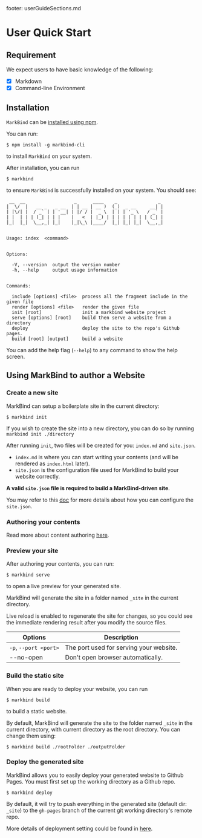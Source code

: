 <frontmatter>
  footer: userGuideSections.md
</frontmatter>

<include src="../common/header.md" />

<div class="website-content">

# User Quick Start

## Requirement

We expect users to have basic knowledge of the following:
- [x] Markdown
- [x] Command-line Environment

## Installation

`MarkBind` can be [installed using npm](https://www.npmjs.com/get-npm).

You can run:
```
$ npm install -g markbind-cli
```
to install `MarkBind` on your system.

After installation, you can run
```
$ markbind
```
to ensure `MarkBind` is successfully installed on your system. You should see:

```
 __  __                  _      ____    _               _
|  \/  |   __ _   _ __  | | __ | __ )  (_)  _ __     __| |
| |\/| |  / _` | | '__| | |/ / |  _ \  | | | '_ \   / _` |
| |  | | | (_| | | |    |   <  | |_) | | | | | | | | (_| |
|_|  |_|  \__,_| |_|    |_|\_\ |____/  |_| |_| |_|  \__,_|


Usage: index  <command>


Options:

  -V, --version  output the version number
  -h, --help     output usage information


Commands:

  include [options] <file>  process all the fragment include in the given file
  render [options] <file>   render the given file
  init [root]               init a markbind website project
  serve [options] [root]    build then serve a website from a directory
  deploy                    deploy the site to the repo's Github pages.
  build [root] [output]     build a website
```

You can add the help flag (`--help`) to any command to show the help screen.

## Using MarkBind to author a Website

### Create a new site

MarkBind can setup a boilerplate site in the current directory:

```
$ markbind init
```

If you wish to create the site into a new directory, you can do so by running `markbind init ./directory`

After running `init`, two files will be created for you: `index.md` and `site.json`. 

- `index.md` is where you can start writing your contents (and will be rendered as `index.html` later). 
- `site.json` is the configuration file used for MarkBind to build your website correctly. 

**A valid `site.json` file is required to build a MarkBind-driven site**.

You may refer to this [doc](siteConfiguration.html) for more details about how you can configure the `site.json`.

### Authoring your contents

Read more about content authoring [here](contentAuthoring.html).

### Preview your site

After authoring your contents, you can run:

```
$ markbind serve
```

to open a live preview for your generated site.

MarkBind will generate the site in a folder named `_site` in the current directory.

Live reload is enabled to regenerate the site for changes, so you could see the immediate rendering result after you modify the source files.

| Options | Description |
|---|---|
| `-p`, `--port <port>` | The port used for serving your website. |
| --no-open | Don't open browser automatically. |

### Build the static site

When you are ready to deploy your website, you can run

```
$ markbind build
```

to build a static website.

By default, MarkBind will generate the site to the folder named `_site` in the current directory, with current directory as the root directory. You can change them using:

```
$ markbind build ./rootFolder ./outputFolder
```

### Deploy the generated site

MarkBind allows you to easily deploy your generated website to Github Pages. You must first set up the working directory as a Github repo.

```
$ markbind deploy
```

By default, it will try to push everything in the generated site (default dir: `_site`) to the `gh-pages` branch of the current git working directory's remote repo.

More details of deployment setting could be found in [here](ghpagesDeployment.html).

</div>
